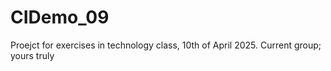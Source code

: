 # CIDemo_09
Proejct for exercises in technology class, 10th of April 2025. 
Current group; yours truly
